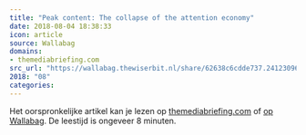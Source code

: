 ```yaml
---
title: "Peak content: The collapse of the attention economy"
date: 2018-08-04 18:38:33
icon: article
source: Wallabag
domains:
- themediabriefing.com
src_url: "https://wallabag.thewiserbit.nl/share/62638c6cdde737.24123096"
2018: "08"
categories:
---
```

Het oorspronkelijke artikel kan je lezen op [themediabriefing.com](https://www.themediabriefing.com/analysis/peak-content-the-collapse-of-the-attention-economy/) of [op Wallabag](https://wallabag.thewiserbit.nl/share/62638c6cdde737.24123096). De leestijd is ongeveer 8 minuten.